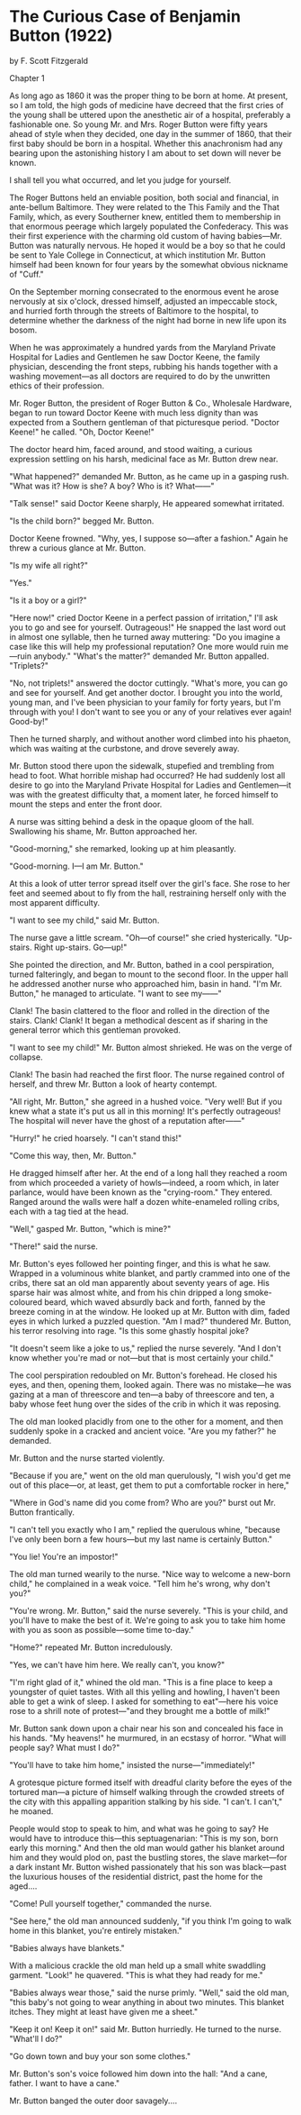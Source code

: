 # The Curious Case of Benjamin Button (1922)
by F. Scott Fitzgerald

Chapter 1

As long ago as 1860 it was the proper thing to be born at home. At present, so I am told, the high gods of medicine have decreed that the first cries of the young shall be uttered upon the anesthetic air of a hospital, preferably a fashionable one. So young Mr. and Mrs. Roger Button were fifty years ahead of style when they decided, one day in the summer of 1860, that their first baby should be born in a hospital. Whether this anachronism had any bearing upon the astonishing history I am about to set down will never be known.

I shall tell you what occurred, and let you judge for yourself.

The Roger Buttons held an enviable position, both social and financial, in ante-bellum Baltimore. They were related to the This Family and the That Family, which, as every Southerner knew, entitled them to membership in that enormous peerage which largely populated the Confederacy. This was their first experience with the charming old custom of having babies—Mr. Button was naturally nervous. He hoped it would be a boy so that he could be sent to Yale College in Connecticut, at which institution Mr. Button himself had been known for four years by the somewhat obvious nickname of "Cuff."

On the September morning consecrated to the enormous event he arose nervously at six o'clock, dressed himself, adjusted an impeccable stock, and hurried forth through the streets of Baltimore to the hospital, to determine whether the darkness of the night had borne in new life upon its bosom.

When he was approximately a hundred yards from the Maryland Private Hospital for Ladies and Gentlemen he saw Doctor Keene, the family physician, descending the front steps, rubbing his hands together with a washing movement—as all doctors are required to do by the unwritten ethics of their profession.

Mr. Roger Button, the president of Roger Button & Co., Wholesale Hardware, began to run toward Doctor Keene with much less dignity than was expected from a Southern gentleman of that picturesque period. "Doctor Keene!" he called. "Oh, Doctor Keene!"

The doctor heard him, faced around, and stood waiting, a curious expression settling on his harsh, medicinal face as Mr. Button drew near.

"What happened?" demanded Mr. Button, as he came up in a gasping rush. "What was it? How is she? A boy? Who is it? What——"

"Talk sense!" said Doctor Keene sharply, He appeared somewhat irritated.

"Is the child born?" begged Mr. Button.

Doctor Keene frowned. "Why, yes, I suppose so—after a fashion." Again he threw a curious glance at Mr. Button.

"Is my wife all right?"

"Yes."

"Is it a boy or a girl?"

"Here now!" cried Doctor Keene in a perfect passion of irritation," I'll ask you to go and see for yourself. Outrageous!" He snapped the last word out in almost one syllable, then he turned away muttering: "Do you imagine a case like this will help my professional reputation? One more would ruin me—ruin anybody." "What's the matter?" demanded Mr. Button appalled. "Triplets?"

"No, not triplets!" answered the doctor cuttingly. "What's more, you can go and see for yourself. And get another doctor. I brought you into the world, young man, and I've been physician to your family for forty years, but I'm through with you! I don't want to see you or any of your relatives ever again! Good-by!"

Then he turned sharply, and without another word climbed into his phaeton, which was waiting at the curbstone, and drove severely away.

Mr. Button stood there upon the sidewalk, stupefied and trembling from head to foot. What horrible mishap had occurred? He had suddenly lost all desire to go into the Maryland Private Hospital for Ladies and Gentlemen—it was with the greatest difficulty that, a moment later, he forced himself to mount the steps and enter the front door.

A nurse was sitting behind a desk in the opaque gloom of the hall. Swallowing his shame, Mr. Button approached her.

"Good-morning," she remarked, looking up at him pleasantly.

"Good-morning. I—I am Mr. Button."

At this a look of utter terror spread itself over the girl's face. She rose to her feet and seemed about to fly from the hall, restraining herself only with the most apparent difficulty.

"I want to see my child," said Mr. Button.

The nurse gave a little scream. "Oh—of course!" she cried hysterically. "Up-stairs. Right up-stairs. Go—up!"

She pointed the direction, and Mr. Button, bathed in a cool perspiration, turned falteringly, and began to mount to the second floor. In the upper hall he addressed another nurse who approached him, basin in hand. "I'm Mr. Button," he managed to articulate. "I want to see my——"

Clank! The basin clattered to the floor and rolled in the direction of the stairs. Clank! Clank! It began a methodical descent as if sharing in the general terror which this gentleman provoked.

"I want to see my child!" Mr. Button almost shrieked. He was on the verge of collapse.

Clank! The basin had reached the first floor. The nurse regained control of herself, and threw Mr. Button a look of hearty contempt.

"All right, Mr. Button," she agreed in a hushed voice. "Very well! But if you knew what a state it's put us all in this morning! It's perfectly outrageous! The hospital will never have the ghost of a reputation after——"

"Hurry!" he cried hoarsely. "I can't stand this!"

"Come this way, then, Mr. Button."

He dragged himself after her. At the end of a long hall they reached a room from which proceeded a variety of howls—indeed, a room which, in later parlance, would have been known as the "crying-room." They entered. Ranged around the walls were half a dozen white-enameled rolling cribs, each with a tag tied at the head.

"Well," gasped Mr. Button, "which is mine?"

"There!" said the nurse.

Mr. Button's eyes followed her pointing finger, and this is what he saw. Wrapped in a voluminous white blanket, and partly crammed into one of the cribs, there sat an old man apparently about seventy years of age. His sparse hair was almost white, and from his chin dripped a long smoke-coloured beard, which waved absurdly back and forth, fanned by the breeze coming in at the window. He looked up at Mr. Button with dim, faded eyes in which lurked a puzzled question. "Am I mad?" thundered Mr. Button, his terror resolving into rage. "Is this some ghastly hospital joke?

"It doesn't seem like a joke to us," replied the nurse severely. "And I don't know whether you're mad or not—but that is most certainly your child."

The cool perspiration redoubled on Mr. Button's forehead. He closed his eyes, and then, opening them, looked again. There was no mistake—he was gazing at a man of threescore and ten—a baby of threescore and ten, a baby whose feet hung over the sides of the crib in which it was reposing.

The old man looked placidly from one to the other for a moment, and then suddenly spoke in a cracked and ancient voice. "Are you my father?" he demanded.

Mr. Button and the nurse started violently.

"Because if you are," went on the old man querulously, "I wish you'd get me out of this place—or, at least, get them to put a comfortable rocker in here,"

"Where in God's name did you come from? Who are you?" burst out Mr. Button frantically.

"I can't tell you exactly who I am," replied the querulous whine, "because I've only been born a few hours—but my last name is certainly Button."

"You lie! You're an impostor!"

The old man turned wearily to the nurse. "Nice way to welcome a new-born child," he complained in a weak voice. "Tell him he's wrong, why don't you?"

"You're wrong. Mr. Button," said the nurse severely. "This is your child, and you'll have to make the best of it. We're going to ask you to take him home with you as soon as possible—some time to-day."

"Home?" repeated Mr. Button incredulously.

"Yes, we can't have him here. We really can't, you know?"

"I'm right glad of it," whined the old man. "This is a fine place to keep a youngster of quiet tastes. With all this yelling and howling, I haven't been able to get a wink of sleep. I asked for something to eat"—here his voice rose to a shrill note of protest—"and they brought me a bottle of milk!"

Mr. Button sank down upon a chair near his son and concealed his face in his hands. "My heavens!" he murmured, in an ecstasy of horror. "What will people say? What must I do?"

"You'll have to take him home," insisted the nurse—"immediately!"

A grotesque picture formed itself with dreadful clarity before the eyes of the tortured man—a picture of himself walking through the crowded streets of the city with this appalling apparition stalking by his side. "I can't. I can't," he moaned.

People would stop to speak to him, and what was he going to say? He would have to introduce this—this septuagenarian: "This is my son, born early this morning." And then the old man would gather his blanket around him and they would plod on, past the bustling stores, the slave market—for a dark instant Mr. Button wished passionately that his son was black—past the luxurious houses of the residential district, past the home for the aged....

"Come! Pull yourself together," commanded the nurse.

"See here," the old man announced suddenly, "if you think I'm going to walk home in this blanket, you're entirely mistaken."

"Babies always have blankets."

With a malicious crackle the old man held up a small white swaddling garment. "Look!" he quavered. "This is what they had ready for me."

"Babies always wear those," said the nurse primly. "Well," said the old man, "this baby's not going to wear anything in about two minutes. This blanket itches. They might at least have given me a sheet."

"Keep it on! Keep it on!" said Mr. Button hurriedly. He turned to the nurse. "What'll I do?"

"Go down town and buy your son some clothes."

Mr. Button's son's voice followed him down into the hall: "And a cane, father. I want to have a cane."

Mr. Button banged the outer door savagely....
